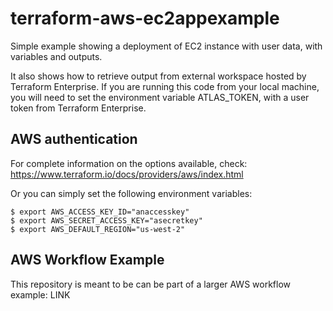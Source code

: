 # terraform-aws-ec2appexample
Simple example showing a deployment of EC2 instance with user data, with variables and outputs.

It also shows how to retrieve output from external workspace hosted by Terraform Enterprise. 
If you are running this code from your local machine, you will need to set the environment variable ATLAS_TOKEN, with a user token from Terraform Enterprise.

## AWS authentication
For complete information on the options available, check: https://www.terraform.io/docs/providers/aws/index.html

Or you can simply set the following environment variables:
```
$ export AWS_ACCESS_KEY_ID="anaccesskey"
$ export AWS_SECRET_ACCESS_KEY="asecretkey"
$ export AWS_DEFAULT_REGION="us-west-2"
```

## AWS Workflow Example
This repository is meant to be can be part of a larger AWS workflow example: LINK 